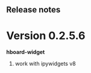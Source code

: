 ## Release notes

Version 0.2.5.6
=====================

**hboard-widget**
1. work with ipywidgets v8

